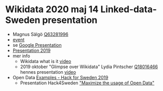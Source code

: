 # Wikidata 2020 maj 14 Linked-data-Sweden presentation
* Magnus Sälgö [Q63281996](https://www.wikidata.org/wiki/Q63281996)
* [event](https://www.eventbrite.com/e/lankade-data-i-sverige-online-event-tickets-104745955974?fbclid=IwAR3BqfogVRg2GpUG2hmob8ryvBncrrLc5hlk6e2Y6nw3HNdTZcGGydI1pe0) 
* se [Google Presentation](https://docs.google.com/presentation/d/148MMhGNmO9LopsVnh2RR9W3BXnymj3eZTXwU08Z1mlk/edit?usp=sharing)
* [Presentation 2019](https://github.com/salgo60/Wikidata-Sustainable-Knowledge-Graphs) 
* mer info
  * Wikidata what is it [video](https://www.youtube.com/watch?v=lmWmMIuCJVM)
  * 2019 oktober "Glimpse over Wikidata" Lydia Pintscher [Q18016466](https://www.wikidata.org/wiki/Q18016466) hennes presentation [video](https://media.ccc.de/v/wikidatacon2019-3-glimpse_over_wikidata)
* Open Data [Examples - Hack for Sweden 2019](https://github.com/salgo60/open-data-examples)
  * Presentation Hack4Sweden ["Maximize the usage of Open Data"](https://prezi.com/gxli-bpyese7/open-knowledge-oppen-data)
